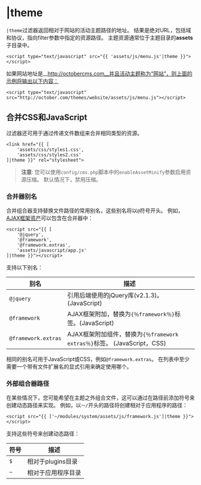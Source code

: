 # |theme

`|theme`过滤器返回相对于网站的活动主题路径的地址。 结果是绝对URL，包括域和协议，指向filter参数中指定的资源路径。 主题资源通常位于主题目录的**assets**子目录中。

    <script type="text/javascript" src="{{ 'assets/js/menu.js'|theme }}"></script>

如果网站地址是__http://octobercms.com__并且活动主题称为“网站”，则上面的示例将输出以下内容：

    <script type="text/javascript" src="http://october.com/themes/website/assets/js/menu.js"></script>

<a name="combine-css-javascript"></a>
## 合并CSS和JavaScript

过滤器还可用于通过传递文件数组来合并相同类型的资源。

    <link href="{{ [
        'assets/css/styles1.css',
        'assets/css/styles2.css'
    ]|theme }}" rel="stylesheet">

> **注意**: 您可以使用`config/cms.php`脚本中的`enableAssetMinify`参数启用资源压缩。 默认情况下，禁用压缩。

<a name="combiner-aliases"></a>
### 合并器别名

合并组合器支持替换文件路径的常用别名，这些别名将以`@`符号开头。 例如，[AJAX框架资产](../ajax/introduction#framework-script)可以包含在合并器中：

    <script src="{{ [
        '@jquery',
        '@framework',
        '@framework.extras',
        'assets/javascript/app.js'
    ]|theme }}"></script>

支持以下别名：

别名 | 描述
------------- | -------------
`@jquery` | 引用后端使用的jQuery库(v2.1.3)。(JavaScript)
`@framework` | AJAX框架附加，替换为`{％framework％}`标签。(JavaScript)
`@framework.extras` | AJAX框架附加组件，替换为`{％framework extras％}`标签。 (JavaScript，CSS)

相同的别名可用于JavaScript或CSS，例如`@framework.extras`。 在列表中至少需要一个带有文件扩展名的显式引用来确定使用哪个。

<a name="external-combiner-paths"></a>
### 外部组合器路径

在某些情况下，您可能希望在主题之外组合文件，这可以通过在路径前添加符号来创建动态路径来实现。 例如，以`〜/`开头的路径将创建相对于应用程序的路径：

    <script src="{{ ['~/modules/system/assets/js/framework.js']|theme }}"></script>

支持这些符号来创建动态路径：

符号 | 描述
------------- | -------------
`$` | 相对于plugins目录
`~` | 相对于应用程序目录
